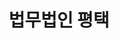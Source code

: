---
id: 16
title: 법무법인 평택
caption: 개인회생/파산 법률상담 서비스
url: https://leaderscpa.com/merchant/pyeongtaek/
category: Life
device: PC, Mobile
---